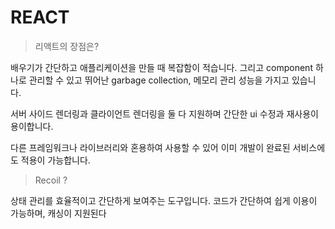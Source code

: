 # REACT

> 리액트의 장점은?

배우기가 간단하고 애플리케이션을 만들 때 복잡함이 적습니다. 그리고 component 하나로 관리할 수 있고 뛰어난 garbage collection, 메모리 관리 성능을 가지고 있습니다.

서버 사이드 렌더링과 클라이언트 렌더링을 둘 다 지원하며 간단한 ui 수정과 재사용이 용이합니다.

다른 프레임워크나 라이브러리와 혼용하여 사용할 수 있어 이미 개발이 완료된 서비스에도 적용이 가능합니다.


> Recoil ? 

상태 관리를 효율적이고 간단하게 보여주는 도구입니다. 코드가 간단하여 쉽게 이용이 가능하며, 캐싱이 지원된다
